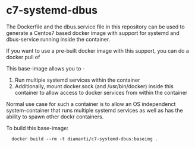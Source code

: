 # c7-systemd-dbus

The Dockerfile and the dbus.service file in this repository can be used to generate a Centos7 based docker image with support for systemd and dbus-service running inside the container.

If you want to use a pre-built docker image with this support, you can do a docker pull of <TBD>

This base-image allows you to -   
1. Run multiple systemd services within the container  
2. Additionally, mount docker.sock (and /usr/bin/docker) inside this container to allow access to docker services from within the container  

Normal use case for such a container is to allow an OS independenct system-container that runs multiple systemd services as well as has the ability to spawn other dockr containers.  

To build this base-image:  
```
  docker build --rm -t diamanti/c7-systemd-dbus:baseimg .
